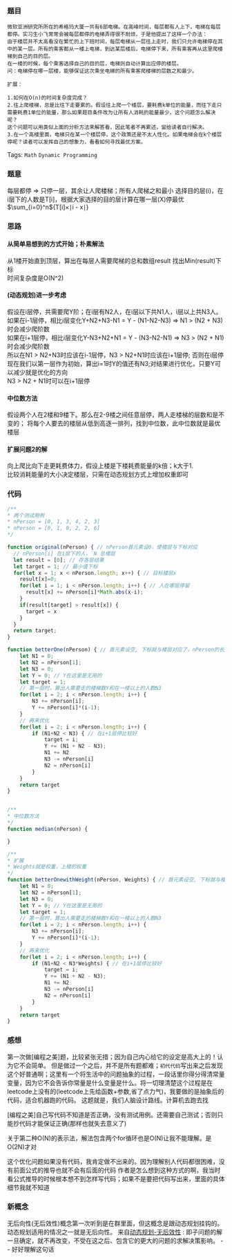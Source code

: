 ### 题目
```
微软亚洲研究所所在的希格玛大厦一共有6部电梯。在高峰时间，每层都有人上下，电梯在每层都停。实习生小飞常常会被每层都停的电梯弄得很不耐烦，于是他提出了这样一个办法：
由于楼层并不太高看没在繁忙的上下班时间，每层电梯从一层往上走时，我们只允许电梯停在其中的某一层。所有的乘客都从一楼上电梯，到达某层楼后，电梯停下来，所有乘客再从这里爬楼梯到自己的目的层。
在一楼的时候，每个乘客选择自己的目的层，电梯则自动计算出应停的楼层。
问：电梯停在哪一层楼，能够保证这次乘坐电梯的所有乘客爬楼梯的层数之和最少。

扩展：

1.如何在O(n)的时间复杂度完成？
2.往上爬楼梯，总是比往下走要累的。假设往上爬一个楼层，要耗费k单位的能量，而往下走只需要耗费1单位的能量，那么如果题目条件改为让所有人消耗的能量最少，这个问题怎么解决呢？
这个问题可以用类似上面的分析方法来解答看，因此笔者不再累述，留给读者自行解决。
3.在一个高楼里面，电梯只在某一个楼层停，这个政策还是不太人性化。如果电梯会在k个楼层停呢？读者可以发挥自己的想象力，看看如何寻找最优方案。
```

Tags: `Math` `Dynamic Programming`

### 题意
每层都停 => 只停一层，其余让人爬楼梯；所有人爬梯之和最小 
选择目的层(i)，在i层下的人数是T[i]，根据大家选择的目的层计算在哪一层(X)停最优 
$\sum_{i=0}^n$$\lbrace$T[i]$\times$$\mid$i - x$\mid$$\rbrace$ 

### 思路 
#### 从简单易想到的方式开始；朴素解法 
从1楼开始直到顶层，算出在每层人需要爬梯的总和数组result 
找出Min(result)下标  
时间复杂度是O(N^2)  

#### (动态规划)进一步考虑 
假设在i层停，共需要爬Y阶；在i层有N2人，在i层以下共N1人，i层以上共N3人。  
如果在i-1层停，相比i层变化Y+N2+N3-N1 = Y - (N1-N2-N3) => N1 > (N2 + N3)时会减少爬阶数  
如果在i+1层停，相比i层变化Y-N3+N2+N1 = Y - (N3-N2-N1) => N3 > (N2 + N1)时会减少爬阶数  
所以在N1 > N2+N3时应该在i-1层停，N3 > N2+N1时应该在i+1层停; 否则在i层停  
现在我们以第一层作为初始，算出i=1时Y的值还有N3;对结果进行优化，只要Y可以减少就是优化的方向  
N3 > N2 + N1时可以在i+1层停  

#### 中位数方法
假设两个人在2楼和9楼下。那么在2-9楼之间任意层停，两人走楼梯的层数和是不变的； 
将每个人要去的楼层从低到高逐一排列，找到中位数，此中位数就是最优楼层  

#### 扩展问题2的解
向上爬比向下走更耗费体力，假设上楼是下楼耗费能量的k倍；k大于1.  
比较消耗能量的大小决定楼层，只需在动态规划方式上增加权重即可

### 代码
```js
/**
* 两个测试用例
* nPerson = [0, 1, 3, 4, 2, 3]
* nPerson = [0, 1, 0, 2, 2, 6]
*/

function original(nPerson) { // nPerson首元素设0，使楼层与下标对应
  // nPerson[i] 在i层下的人， N 总楼层
  let result = [0]; // 存各层结果
  let target = 1; // 最小值下标
  for(let x = 1; x < nPerson.length; x++) { // 目标楼层x
    result[x]=0;
    for(let i = 1; i < nPerson.length; i++) { // 人在哪层停留
      result[x] += nPerson[i]*Math.abs(x-i);
    }
    if(result[target] > result[x]) {
      target = x
    }
  }
  return target;
}

function betterOne(nPerson) { // 首元素设空, 下标就与楼层对应了，nPerson的长度-1就是楼层数
    let N1 = 0;
    let N2 = nPerson[1];
    let N3 = 0;
    let Y = 0; // Y在这里是无用的
    let target = 1;
    // 第一层时，算出人需要走的楼梯数Y和在一楼以上的人数N3
    for(let i = 2; i < nPerson.length; i++) {
        N3 += nPerson[i];
        Y += nPerson[i]*(i-1);
    }
    // 再来优化
    for(let i = 2; i < nPerson.length; i++) {
        if (N1+N2 < N3) { // 在i+1层停比较好
            target = i;
            Y += (N1 + N2 - N3);
            N1 += N2
            N3 -= nPerson[i]
            N2 = nPerson[i]
        }
    }
    return target
}


/**
* 中位数方法
*/
function median(nPerson) {

}

/**
* 扩展
* Weights就是权重，上楼的权重
*/
function betterOnewithWeight(nPerson, Weights) { // 首元素设空, 下标就与楼层对应了，nPerson的长度-1就是楼层数
    let N1 = 0;
    let N2 = nPerson[1];
    let N3 = 0;
    let Y = 0; // Y在这里是无用的
    let target = 1;
    // 第一层时，算出人需要走的楼梯数Y和在一楼以上的人数N3
    for(let i = 2; i < nPerson.length; i++) {
        N3 += nPerson[i];
        Y += nPerson[i]*(i-1);
    }
    // 再来优化
    for(let i = 2; i < nPerson.length; i++) {
        if (N1+N2 < N3*Weights) { // 在i+1层停比较好
            target = i;
            Y += (N1 + N2 - N3);
            N1 += N2
            N3 -= nPerson[i]
            N2 = nPerson[i]
        }
    }
    return target
}
```

### 感想
第一次做[编程之美]题，比较紧张无措；因为自己内心给它的设定是高大上的！认为它不会简单。
但是做过一个之后，并不是所有题都难；`初代代码`写出来之后发现这个好普通啊；这里有一个将生活中的问题抽象的过程，一段话里你得分得清常量变量，因为它不会告诉你常量是什么变量是什么。将一切理清楚这个过程是在leetcode上没有的(leetcode上先给函数+参数,省了点力气)，我要做的是抽象后的代码，适合机器跑的代码。
这题就是，我们人脑设计路线。计算机去跑去找

[编程之美]自己写代码不知道是否正确，没有测试用例。还需要自己测试；否则只能抄代码才能保证正确(那样也就失去意义了)

关于第二种O(N)的表示法，解法包含两个for循环也是O(N)让我不能理解。是O(2N)才对

这个优化问题如果没有代码，我肯定做不出来的。因为理解别人代码都很困难，没有前面公式的推导也就不会有后面的代码
作者是怎么想到这种方式的啊，我当时看公式推导的时候根本想不到怎样写代码；如果不是要把代码写出来，里面的具体细节我就不知道


### 新概念
无后向性(无后效性)概念第一次听到是在群里面，但这概念是跟动态规划挂钩的。动态规划适用的情况之一就是无后向性。
来自[动态规划-无后效性](https://zh.wikipedia.org/wiki/%E5%8A%A8%E6%80%81%E8%A7%84%E5%88%92#%E9%80%82%E7%94%A8%E6%83%85%E5%86%B5)
: 即子问题的解一旦确定，就不再改变，不受在这之后、包含它的更大的问题的求解决策影响。 -- 好好理解这句话
